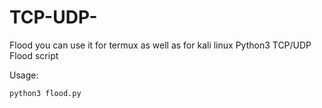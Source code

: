 # TCP-UDP-
Flood
you can use it for termux as well as for kali linux
Python3 TCP/UDP Flood script

Usage:

    python3 flood.py
